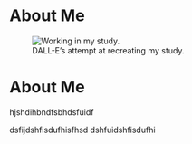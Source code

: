 # About Me
<figure class="align-center">
  <img src="{{ '/images/me-study-forest-wide.webp' | absolute_url }}" alt="Working in my study.">
  <figcaption>DALL-E’s attempt at recreating my study.</figcaption>
</figure> 

# About Me
hjshdihbndfsbhdsfuidf

dsfijdshfisdufhisfhsd
dshfuidshfisdufhi
